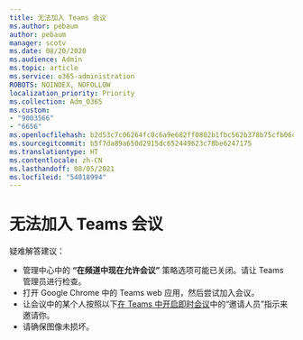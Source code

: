 ```yaml
---
title: 无法加入 Teams 会议
ms.author: pebaum
author: pebaum
manager: scotv
ms.date: 08/20/2020
ms.audience: Admin
ms.topic: article
ms.service: o365-administration
ROBOTS: NOINDEX, NOFOLLOW
localization_priority: Priority
ms.collection: Adm_O365
ms.custom:
- "9003566"
- "6656"
ms.openlocfilehash: b2d53c7c06264fc0c6a9e682ff0802b1fbc562b378b75cfb06ca330492dfcf22
ms.sourcegitcommit: b5f7da89a650d2915dc652449623c78be6247175
ms.translationtype: HT
ms.contentlocale: zh-CN
ms.lasthandoff: 08/05/2021
ms.locfileid: "54018994"
---
```

# <a name="cant-join-teams-meeting"></a>无法加入 Teams 会议

疑难解答建议：  

- 管理中心中的 **“在频道中现在允许会议”** 策略选项可能已关闭。请让 Teams 管理员进行检查。
- 打开 Google Chrome 中的 Teams web 应用，然后尝试加入会议。
- 让会议中的某个人按照以下[在 Teams 中开启即时会议](https://support.microsoft.com/office/start-an-instant-meeting-in-teams-ff95e53f-8231-4739-87fa-00b9723f4ef5)中的“邀请人员”指示来邀请你。
- 请确保图像未损坏。
